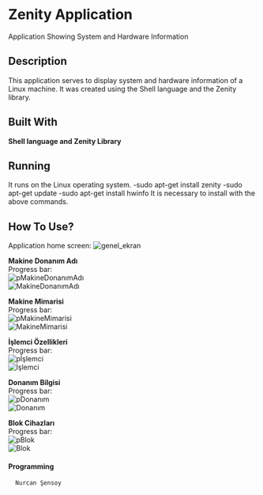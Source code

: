 # Zenity Application
Application Showing System and Hardware Information </br>

## **Description**</br>
This application serves to display system and hardware information of a Linux machine. It was created using the Shell language and the Zenity library.
</br>

## **Built With**</br>
**Shell language and Zenity Library** 

## **Running**</br>
It runs on the Linux operating system.
-sudo apt-get install zenity
-sudo apt-get update
-sudo apt-get install hwinfo
It is necessary to install with the above commands.

## **How To Use?**</br>
Application home screen:
![genel_ekran](https://i.hizliresim.com/t5b6sge.png)</br>

**Makine Donanım Adı** </br>
Progress bar:</br>
![pMakineDonanımAdı](https://i.hizliresim.com/mmr63yj.png)</br>
![MakineDonanımAdı](https://i.hizliresim.com/9udn8lt.png)</br>

**Makine Mimarisi**</br>
Progress bar:</br>
![pMakineMimarisi](https://i.hizliresim.com/p6cctsn.png)</br>
![MakineMimarisi](https://i.hizliresim.com/blmarzx.png)</br>

**İşlemci Özellikleri**</br>
Progress bar:</br>
![pİşlemci](https://i.hizliresim.com/88zckjv.png)</br>
![İşlemci](https://i.hizliresim.com/lucpof9.png)</br>

**Donanım Bilgisi**</br>
Progress bar:</br>
![pDonanım](https://i.hizliresim.com/ofm1rdl.png)</br>
![Donanım](https://i.hizliresim.com/6ukpnso.png)</br>

**Blok Cihazları**</br>
Progress bar:</br>
![pBlok](https://i.hizliresim.com/q3ro9rh.png)</br>
![Blok](https://i.hizliresim.com/6q50ke0.png)</br>


#### **Programming**</br>
      Nurcan Şensoy
